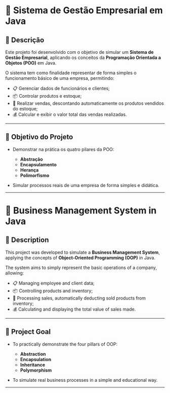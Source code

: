 # 💼 Sistema de Gestão Empresarial em Java

## 📝 Descrição

Este projeto foi desenvolvido com o objetivo de simular um **Sistema de Gestão Empresarial**, aplicando os conceitos da **Programação Orientada a Objetos (POO)** em Java.

O sistema tem como finalidade representar de forma simples o funcionamento básico de uma empresa, permitindo:

- 📋 Gerenciar dados de funcionários e clientes;  
- 📦 Controlar produtos e estoque;  
- 🛒 Realizar vendas, descontando automaticamente os produtos vendidos do estoque;  
- 💰 Calcular e exibir o valor total das vendas realizadas.

---

## 🎯 Objetivo do Projeto

- Demonstrar na prática os quatro pilares da POO:  
  - **Abstração**  
  - **Encapsulamento**  
  - **Herança**  
  - **Polimorfismo**

- Simular processos reais de uma empresa de forma simples e didática.

---

# 💼 Business Management System in Java

## 📝 Description

This project was developed to simulate a **Business Management System**, applying the concepts of **Object-Oriented Programming (OOP)** in Java.

The system aims to simply represent the basic operations of a company, allowing:

- 📋 Managing employee and client data;  
- 📦 Controlling products and inventory;  
- 🛒 Processing sales, automatically deducting sold products from inventory;  
- 💰 Calculating and displaying the total value of sales made.

---

## 🎯 Project Goal

- To practically demonstrate the four pillars of OOP:  
  - **Abstraction**  
  - **Encapsulation**  
  - **Inheritance**  
  - **Polymorphism**

- To simulate real business processes in a simple and educational way.

---
